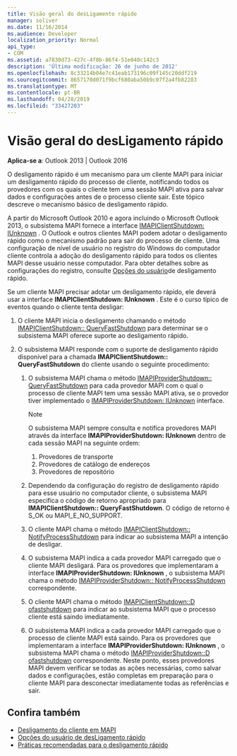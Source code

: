 ```yaml
---
title: Visão geral do desLigamento rápido
manager: soliver
ms.date: 11/16/2014
ms.audience: Developer
localization_priority: Normal
api_type:
- COM
ms.assetid: a7830d73-427c-4f8b-86f4-51e040c142c3
description: 'Última modificação: 26 de junho de 2012'
ms.openlocfilehash: 8c33214b04e7c41eab173196c09f145c20ddf219
ms.sourcegitcommit: 8657170d071f9bcf680aba50b9c07f2a4fb82283
ms.translationtype: MT
ms.contentlocale: pt-BR
ms.lasthandoff: 04/28/2019
ms.locfileid: "33427203"
---
```

# <a name="fast-shutdown-overview"></a>Visão geral do desLigamento rápido

**Aplica-se a**: Outlook 2013 | Outlook 2016 
  
O desligamento rápido é um mecanismo para um cliente MAPI para iniciar um desligamento rápido do processo de cliente, notificando todos os provedores com os quais o cliente tem uma sessão MAPI ativa para salvar dados e configurações antes de o processo cliente sair. Este tópico descreve o mecanismo básico de desligamento rápido. 

A partir do Microsoft Outlook 2010 e agora incluindo o Microsoft Outlook 2013, o subsistema MAPI fornece a interface [IMAPIClientShutdown: IUnknown](imapiclientshutdowniunknown.md) . O Outlook e outros clientes MAPI podem adotar o desligamento rápido como o mecanismo padrão para sair do processo de cliente. Uma configuração de nível de usuário no registro do Windows do computador cliente controla a adoção do desligamento rápido para todos os clientes MAPI desse usuário nesse computador. Para obter detalhes sobre as configurações do registro, consulte [Opções do usuário](fast-shutdown-user-options.md)de desligamento rápido.
  
Se um cliente MAPI precisar adotar um desligamento rápido, ele deverá usar a interface **IMAPIClientShutdown: IUnknown** . Este é o curso típico de eventos quando o cliente tenta desligar: 
  
1. O cliente MAPI inicia o desligamento chamando o método [IMAPIClientShutdown:: QueryFastShutdown](imapiclientshutdown-queryfastshutdown.md) para determinar se o subsistema MAPI oferece suporte ao desligamento rápido. 
    
2. O subsistema MAPI responde com o suporte de desligamento rápido disponível para a chamada **IMAPIClientShutdown:: QueryFastShutdown** do cliente usando o seguinte procedimento: 
    
    1. O subsistema MAPI chama o método [IMAPIProviderShutdown:: QueryFastShutdown](imapiprovidershutdown-queryfastshutdown.md) para cada provedor MAPI com o qual o processo de cliente MAPI tem uma sessão MAPI ativa, se o provedor tiver implementado o [IMAPIProviderShutdown: IUnknown](imapiprovidershutdowniunknown.md) interface. 
        
       > [!NOTE]
       >  O subsistema MAPI sempre consulta e notifica provedores MAPI através da interface **IMAPIProviderShutdown: IUnknown** dentro de cada sessão MAPI na seguinte ordem:
       > 1. Provedores de transporte
       > 2. Provedores de catálogo de endereços
       > 3. Provedores de repositório 
    
    2. Dependendo da configuração do registro de desligamento rápido para esse usuário no computador cliente, o subsistema MAPI especifica o código de retorno apropriado para **IMAPIClientShutdown:: QueryFastShutdown**. O código de retorno é S_OK ou MAPI_E_NO_SUPPORT.
        
    3. O cliente MAPI chama o método [IMAPIClientShutdown:: NotifyProcessShutdown](imapiclientshutdown-notifyprocessshutdown.md) para indicar ao subsistema MAPI a intenção de desligar. 
        
    4. O subsistema MAPI indica a cada provedor MAPI carregado que o cliente MAPI desligará. Para os provedores que implementaram a interface **IMAPIProviderShutdown: IUnknown** , o subsistema MAPI chama o método [IMAPIProviderShutdown:: NotifyProcessShutdown](imapiprovidershutdown-notifyprocessshutdown.md) correspondente. 
        
    5. O cliente MAPI chama o método [IMAPIClientShutdown::D ofastshutdown](imapiclientshutdown-dofastshutdown.md) para indicar ao subsistema MAPI que o processo cliente está saindo imediatamente. 
        
    6. O subsistema MAPI indica a cada provedor MAPI carregado que o processo de cliente MAPI está saindo. Para os provedores que implementaram a interface **IMAPIProviderShutdown: IUnknown** , o subsistema MAPI chama o método [IMAPIProviderShutdown::D ofastshutdown](imapiprovidershutdown-dofastshutdown.md) correspondente. Neste ponto, esses provedores MAPI devem verificar se todas as ações necessárias, como salvar dados e configurações, estão completas em preparação para o cliente MAPI para desconectar imediatamente todas as referências e sair. 
    
## <a name="see-also"></a>Confira também

- [Desligamento do cliente em MAPI](client-shutdown-in-mapi.md)
- [Opções do usuário de desLigamento rápido](fast-shutdown-user-options.md)
- [Práticas recomendadas para o desligamento rápido](best-practices-for-fast-shutdown.md)

